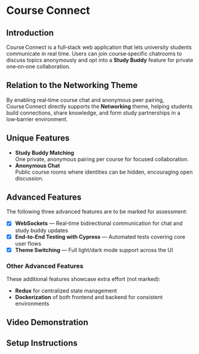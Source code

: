 # Course Connect

## Introduction

Course Connect is a full‑stack web application that lets university students communicate in real time. Users can join course‑specific chatrooms to discuss topics anonymously and opt into a **Study Buddy** feature for private one‑on‑one collaboration.

## Relation to the Networking Theme

By enabling real‑time course chat and anonymous peer pairing, Course Connect directly supports the **Networking** theme, helping students build connections, share knowledge, and form study partnerships in a low‑barrier environment.

## Unique Features

- **Study Buddy Matching**  
  One private, anonymous pairing per course for focused collaboration.
- **Anonymous Chat**  
  Public course rooms where identities can be hidden, encouraging open discussion.

## Advanced Features

The following three advanced features are to be marked for assessment:

- [x] **WebSockets** — Real‑time bidirectional communication for chat and study buddy updates
- [x] **End‑to‑End Testing with Cypress** — Automated tests covering core user flows
- [x] **Theme Switching** — Full light/dark mode support across the UI

### Other Advanced Features

These additional features showcase extra effort (not marked):

- **Redux** for centralized state management
- **Dockerization** of both frontend and backend for consistent environments

## Video Demonstration

## Setup Instructions

